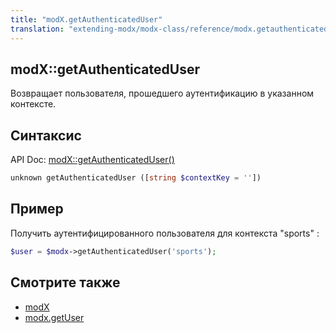 ```yaml
---
title: "modX.getAuthenticatedUser"
translation: "extending-modx/modx-class/reference/modx.getauthenticateduser"
---
```


## modX::getAuthenticatedUser

Возвращает пользователя, прошедшего аутентификацию в указанном контексте.

## Синтаксис

API Doc: [modX::getAuthenticatedUser()](http://api.modx.com/revolution/2.2/db_core_model_modx_modx.class.html#%5CmodX::getAuthenticatedUser())

``` php
unknown getAuthenticatedUser ([string $contextKey = ''])
```

## Пример

Получить аутентифицированного пользователя для контекста "sports" :

``` php
$user = $modx->getAuthenticatedUser('sports');
```

## Смотрите также

- [modX](extending-modx/core-model/modx "modX")
- [modx.getUser](extending-modx/modx-class/reference/modx.getuser)
